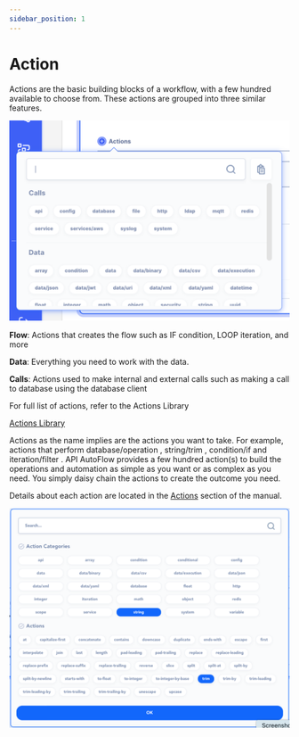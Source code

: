 ```yaml
---
sidebar_position: 1
---
```

# Action

Actions are the basic building blocks of a workflow, with a few hundred available to choose from. These actions are grouped into three similar features.

![Untitled](Untitled.png)

**Flow**: Actions that creates the flow such as IF condition, LOOP iteration, and more

**Data**:  Everything you need to work with the data. 

**Calls**: Actions used to make internal and external calls such as making a call to database using the database client

For full list of actions, refer to the Actions Library

[Actions Library](../../../actions-library) 


Actions as the name implies are the actions you want to take.  For example, actions that perform  database/operation ,    string/trim  ,   condition/if   and  iteration/filter .  API AutoFlow provides a few hundred action(s) to build the operations and automation as simple as you want or as complex as you need.  You simply daisy chain the actions to create the outcome you need. 

Details about each action are located in the [Actions](../../../actions-library) section of the manual.

![Untitled](Untitled%201.png)